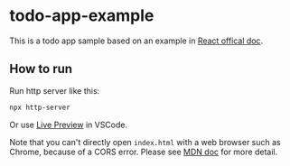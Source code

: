 # todo-app-example

This is a todo app sample based on an example in [React offical doc](https://reactjs.org/#:~:text=Seconds%3A%207-,An%20Application,-Using%20props%20and).

## How to run

Run http server like this:

```bash
npx http-server
```

Or use [Live Preview](https://marketplace.visualstudio.com/items?itemName=ms-vscode.live-server) in VSCode.

Note that you can't directly open `index.html` with a web browser such as Chrome, because of a CORS error. Please see [MDN doc](https://developer.mozilla.org/en-US/docs/Web/JavaScript/Guide/Modules#:~:text=You%20need%20to%20pay%20attention%20to%20local%20testing%20%E2%80%94%20if%20you%20try%20to%20load%20the%20HTML%20file%20locally%20(i.e.%20with%20a%20file%3A//%20URL)%2C%20you%27ll%20run%20into%20CORS%20errors%20due%20to%20JavaScript%20module%20security%20requirements.%20You%20need%20to%20do%20your%20testing%20through%20a%20server.) for more detail.

